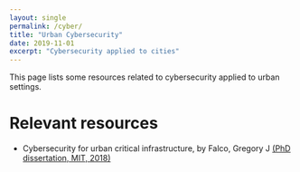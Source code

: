```yaml
---
layout: single
permalink: /cyber/
title: "Urban Cybersecurity"
date: 2019-11-01
excerpt: "Cybersecurity applied to cities"
---
```


This page lists some resources related to cybersecurity applied to urban settings.

# Relevant resources
* Cybersecurity for urban critical infrastructure, by Falco, Gregory J [(PhD dissertation, MIT, 2018)](https://dspace.mit.edu/handle/1721.1/118226)